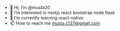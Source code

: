 - 👋 Hi, I’m @musta20
- 👀 I’m interested in nextjs react bootstrap node flask
- 🌱 I’m currently learning react-native
- 📫 How to reach me musta.c137@gmail.com


<!---
musta20/musta20 is a ✨ special ✨ repository because its `README.md` (this file) appears on your GitHub profile.
You can click the Preview link to take a look at your changes.
--->
